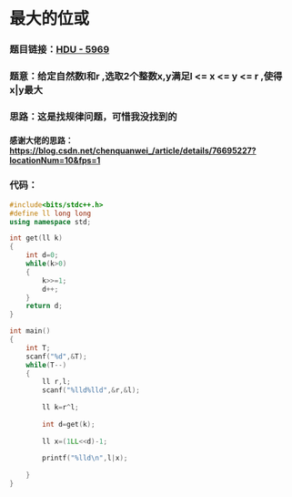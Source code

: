 # 最大的位或

### 题目链接：[HDU - 5969](https://vjudge.net/problem/549489/origin)



### 题意：给定自然数l和r ,选取2个整数x,y满足l <= x <= y <= r ,使得x|y最大 



### 思路：这是找规律问题，可惜我没找到的

#### 感谢大佬的思路：https://blog.csdn.net/chenquanwei_/article/details/76695227?locationNum=10&fps=1



### 代码：

```c++
#include<bits/stdc++.h>
#define ll long long 
using namespace std;

int get(ll k)
{
	int d=0;
	while(k>0)
	{
		k>>=1;
		d++;
	}
	return d;
}

int main()
{
	int T;
	scanf("%d",&T);
	while(T--)
	{
		ll r,l;
		scanf("%lld%lld",&r,&l);
		
		ll k=r^l;
		
		int d=get(k);
		
		ll x=(1LL<<d)-1;
		
		printf("%lld\n",l|x);
		
	}
}
```

